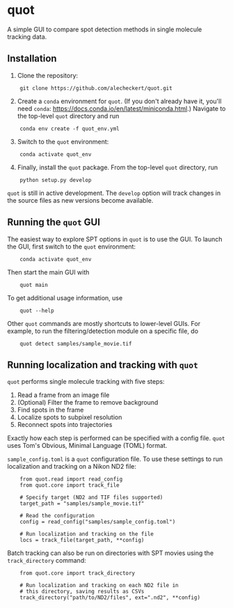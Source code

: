 # quot
A simple GUI to compare spot detection methods in single molecule tracking data.

## Installation

1. Clone the repository:
```
    git clone https://github.com/alecheckert/quot.git
```

2. Create a `conda` environment for `quot`. (If you don't already have it, you'll need `conda`: https://docs.conda.io/en/latest/miniconda.html.) Navigate to the top-level `quot` directory and run 

```
    conda env create -f quot_env.yml
```

3. Switch to the `quot` environment:

```
    conda activate quot_env
```

4. Finally, install the `quot` package. From the top-level `quot` directory, run

```
    python setup.py develop
```

`quot` is still in active development. The `develop` option  will track changes in the source files as new versions become available.

## Running the `quot` GUI

The easiest way to explore SPT options in `quot` is to use the GUI. To launch the GUI, first switch to the `quot` environment:

```
    conda activate quot_env
```

Then start the main GUI with

```
    quot main
```

To get additional usage information, use
```
    quot --help
```

Other `quot` commands are mostly shortcuts to lower-level GUIs. For example, to run the filtering/detection module on a specific file, do
```
    quot detect samples/sample_movie.tif
```

## Running localization and tracking with `quot`

`quot` performs single molecule tracking with five steps:

1. Read a frame from an image file
2. (Optional) Filter the frame to remove background
3. Find spots in the frame
4. Localize spots to subpixel resolution
5. Reconnect spots into trajectories

Exactly how each step is performed can be specified with a config file. `quot` uses Tom's Obvious, Minimal Language (TOML) format.

`sample_config.toml` is a `quot` configuration file. To use these settings to run localization and tracking on a Nikon ND2 file:

```
    from quot.read import read_config
    from quot.core import track_file

    # Specify target (ND2 and TIF files supported)
    target_path = "samples/sample_movie.tif"

    # Read the configuration
    config = read_config("samples/sample_config.toml")

    # Run localization and tracking on the file
    locs = track_file(target_path, **config)
```

Batch tracking can also be run on directories with SPT movies using the `track_directory` command:

```
    from quot.core import track_directory

    # Run localization and tracking on each ND2 file in 
    # this directory, saving results as CSVs
    track_directory("path/to/ND2/files", ext=".nd2", **config)

```
